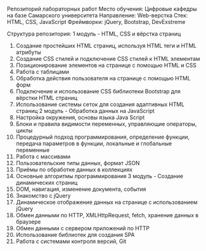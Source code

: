 Репозиторий лабораторных работ 
Место обучения: Цифровые кафедры на базе Самарского университета
Направление: Web-верстка
Стек: HTML, CSS, JavaScript
Фреймворки: jQuery, Bootstrap, DevExstreme

Структура репозитория:
1 модуль - HTML, CSS и вёрстка страниц
  1) Создание простейших HTML страниц, используя HTML теги и HTML атрибуты
  2) Создание CSS стилей и подключение CSS стилей к HTML элементам
  3) Позиционирование элементов на странице с помощью HTML и CSS
  4) Работа с таблицами
  5) Обработка действия пользователя на странице с помощью HTML форм
  6) Подключение и использование CSS библиотеки Bootstrap для вёрстки HTML страниц
  7) Использование системы сеток для создания адаптивных HTML страниц
2 модуль - Обработка данных на JavaScript
  1) Настройка окружения, основы языка Java Script
  2) Блоки и правила видимости переменных, управляющие операторы, циклы
  3) Процедурный подход программирования, определение функции, передача параметров в функции, локальные и глобальные переменные
  4) Работа с массивами
  5) Пользовательские типы данных, формат JSON
  6) Приёмы по обработке данных в коллекциях
  7) Основные алгоритмы программирования
3 модуль - Создание динамических страниц
  1) DOM, навигация, изменение документа, события
  2) Знакомство с jQuery
  3) Динамическое отображение данных на странице с использованием jQuery
  4) Обмен данными по HTTP, XMLHttpRequest, fetch, хранение данных в браузере
  5) Обмен данными с сервером приложений по HTTP
  6) Использование библиотек для создания SPA
  7) Работа с системами контроля версий, Git
